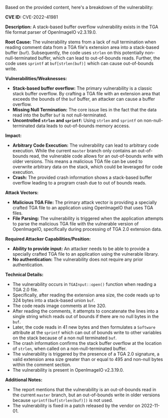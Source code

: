 Based on the provided content, here's a breakdown of the vulnerability:

**CVE ID:** CVE-2022-41981

**Description:** A stack-based buffer overflow vulnerability exists in the TGA file format parser of OpenImageIO v2.3.19.0.

**Root Cause:** The vulnerability stems from a lack of null termination when reading comment data from a TGA file's extension area into a stack-based buffer (`buf`). Subsequently, the code uses `strlen` on this potentially non-null-terminated buffer, which can lead to out-of-bounds reads. Further, the code uses `sprintf` at `buf[strlen(buf)]` which can cause out-of-bounds write.

**Vulnerabilities/Weaknesses:**
* **Stack-based buffer overflow:**  The primary vulnerability is a classic stack buffer overflow. By crafting a TGA file with an extension area that exceeds the bounds of the `buf` buffer, an attacker can cause a buffer overflow.
* **Missing Null Termination:** The core issue lies in the fact that the data read into the buffer `buf` is not null-terminated.
* **Uncontrolled `strlen` and `sprintf`:** Using `strlen` and `sprintf` on non-null-terminated data leads to out-of-bounds memory access.

**Impact:**
* **Arbitrary Code Execution:**  The vulnerability can lead to arbitrary code execution. While the current `master` branch only contains an out-of-bounds read, the vulnerable code allows for an out-of-bounds write with older versions. This means a malicious TGA file can be used to overwrite arbitrary data on the stack, which could be leveraged for code execution.
* **Crash:** The provided crash information shows a stack-based buffer overflow leading to a program crash due to out of bounds reads.

**Attack Vectors:**
* **Malicious TGA File:** The primary attack vector is providing a specially crafted TGA file to an application using OpenImageIO that uses TGA files.
* **File Parsing:** The vulnerability is triggered when the application attempts to parse the malicious TGA file with the vulnerable version of OpenImageIO, specifically during processing of TGA 2.0 extension data.

**Required Attacker Capabilities/Position:**
* **Ability to provide input:** An attacker needs to be able to provide a specially crafted TGA file to an application using the vulnerable library.
* **No authentication:** The vulnerability does not require any prior authentication.

**Technical Details:**

* The vulnerability occurs in `TGAInput::open()` function when reading a TGA 2.0 file.
* Specifically, after reading the extension area size, the code reads up to 324 bytes into a stack-based union `buf`.
* The code reads image comments at line 320.
* After reading the comments, it attempts to concatenate the lines into a single string which reads out of bounds if there are no null bytes in the `buf`.
* Later, the code reads in 41 new bytes and then formulates a `Software` attribute at the `sprintf` which can out of bounds write to other variables on the stack because of a non null terminated `buf`.
* The crash information confirms the stack buffer overflow at the location of `strlen`, when called on a non-null-terminated buffer.
* The vulnerability is triggered by the presence of a TGA 2.0 signature, a valid extension area size greater than or equal to 495 and non-null bytes within the comment section.
* The vulnerability is present in OpenImageIO v2.3.19.0.

**Additional Notes:**
* The report mentions that the vulnerability is an out-of-bounds read in the current `master` branch, but an out-of-bounds write in older versions because `sprintf(buf[strlen(buf)])` is not used.
* The vulnerability is fixed in a patch released by the vendor on 2022-11-01.